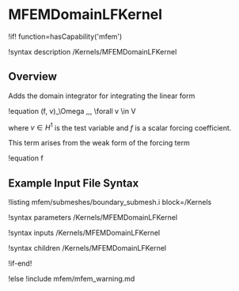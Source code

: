 # MFEMDomainLFKernel

!if! function=hasCapability('mfem')

!syntax description /Kernels/MFEMDomainLFKernel

## Overview

Adds the domain integrator for integrating the linear form

!equation
(f, v)_\Omega \,\,\, \forall v \in V

where $v \in H^1$ is the test variable and $f$ is a
scalar forcing coefficient.

This term arises from the weak form of the forcing term

!equation
f

## Example Input File Syntax

!listing mfem/submeshes/boundary_submesh.i block=/Kernels

!syntax parameters /Kernels/MFEMDomainLFKernel

!syntax inputs /Kernels/MFEMDomainLFKernel

!syntax children /Kernels/MFEMDomainLFKernel

!if-end!

!else
!include mfem/mfem_warning.md
